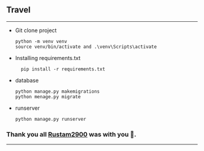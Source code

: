 ## Travel

___

* Git clone project

      python -m venv venv
      source venv/bin/activate and .\venv\Scripts\activate
* Installing requirements.txt

        pip install -r requirements.txt
* database

      python manage.py makemigrations
      python menage.py migrate
* runserver

      python manage.py runserver

### Thank you all [Rustam2900](https://github.com/Rustam2900) was with you 🙂.

___


